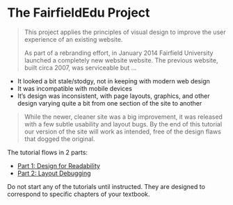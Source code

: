 # The FairfieldEdu Project
>This project applies the principles of visual design to improve the user experience of an existing website.
>
> As part of a rebranding effort, in January 2014 Fairfield University launched a completely new website website. The previous website, built circa 2007, was serviceable but ...
  * It looked a bit stale/stodgy, not in keeping with modern web design
  * It was incompatible with mobile devices  
  * It’s design was inconsistent, with page layouts, graphics, and other design varying quite a bit from one section of the site to another 
>
> While the newer, cleaner site was a big improvement, it was released with a few subtle usability and layout bugs. By the end of this tutorial our version of the site will work as intended, free of the design flaws that dogged the original.

The tutorial flows in 2 parts:
* [Part 1: Design for Readability](Part1.md)
* [Part 2: Layout Debugging](Part2.md)

Do not start any of the tutorials until instructed. They are designed to correspond to specific chapters of your textbook.
